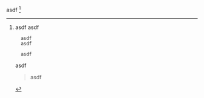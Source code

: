 asdf [^1]

[^1]: asdf
      asdf

          asdf
          asdf

          asdf

      asdf

      > asdf